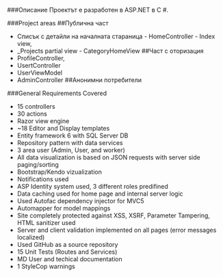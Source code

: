 ###Описание
Проектът е разработен в ASP.NET в C #.

###Project areas
##Публична 	част
 - Списък с детайли на началната стараница - HomeController - Index view,
 - _Projects partial view - CategoryHomeView 
##Част с оторизация
 - ProfileController,
 - UsertController
 - UserViewModel
 - AdminController
##Анонимни потребители

###General Requirements Covered
 - 15 controllers
 - 30 actions
 - Razor view engine 
 - ~18 Editor and Display templates
 - Entity framework 6 with SQL Server DB
 - Repository pattern with data services
 - 3 area user (Admin, User, and worker)
 - All data visualization is based on JSON requests with server side paging/sorting
 - Bootstrap/Kendo vizualization
 - Notifications used
 - ASP Identity system used, 3 different roles predifined
 - Data caching used for home page and internal server logic
 - Used Autofac dependency injector for MVC5
 - Automapper for model mappings
 - Site completely protected against XSS, XSRF, Parameter Tampering, HTML sanitizer used
 - Server and client validation implemented on all pages (error messages localized)
 - Used GitHub as a source repository
 - 15 Unit Tests (Routes and Services)
 - MD User and techical documentation
 - 1 StyleCop warnings
